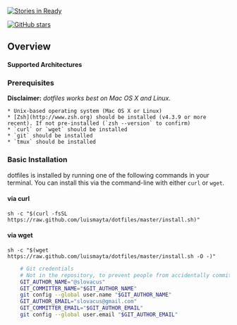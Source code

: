[![Stories in Ready](https://badge.waffle.io/luismayta/dotfiles.svg?label=ready&title=Ready)](http://waffle.io/luismayta/dotfiles)

[![GitHub stars](https://img.shields.io/github/stars/badges/shields.svg)](https://github.com/luismayta/dotfiles)

## Overview

#### Supported Architectures

### Prerequisites

__Disclaimer:__ _dotfiles works best on Mac OS X and Linux._

    * Unix-based operating system (Mac OS X or Linux)
    * [Zsh](http://www.zsh.org) should be installed (v4.3.9 or more recent). If not pre-installed (`zsh --version` to confirm)
    * `curl` or `wget` should be installed
    * `git` should be installed
    * `tmux` should be installed

### Basic Installation

dotfiles is installed by running one of the following commands in your terminal. You can install this via the command-line with either `curl` or `wget`.

#### via curl

`sh -c "$(curl -fsSL https://raw.github.com/luismayta/dotfiles/master/install.sh)"`

#### via wget

`sh -c "$(wget https://raw.github.com/luismayta/dotfiles/master/install.sh -O -)"`

```bash
    # Git credentials
    # Not in the repository, to prevent people from accidentally committing under my name
    GIT_AUTHOR_NAME="@slovacus"
    GIT_COMMITTER_NAME="$GIT_AUTHOR_NAME"
    git config --global user.name "$GIT_AUTHOR_NAME"
    GIT_AUTHOR_EMAIL="slovacus@gmail.com"
    GIT_COMMITTER_EMAIL="$GIT_AUTHOR_EMAIL"
    git config --global user.email "$GIT_AUTHOR_EMAIL"
```
